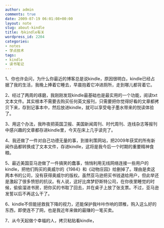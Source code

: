 ```yaml
---
author: admin
comments: true
date: 2009-07-19 06:01:08+00:00
layout: note
slug: about-kindle
title: 与kindle有关
wordpress_id: 2204
categories:
- notes
- 学点技术
tags:
- kindle
- 读书笔记
---
```


1、你也许会问，为什么你最近的博客总是说kindle，原因很明白，kindle已经占据了我的生活，我晚上捧着它睡去，早晨抱着它冲进厕所，走到哪儿都背着它。

2、经过了两周的琢磨，我刚刚发现kindle最基础也是最实用的一个功能，阅读txt文本文件。其实根本不需要去购买任何英文报刊，只需要把你觉得好看的文章都拷贝下来，存到记事本中，然后放进kindle，就可以享受电子墨水带来的悦读体验了。

3、用这个办法，我昨夜把英国卫报、美国新闻周刊、时代周刊、连线杂志等报刊中感兴趣的文章都存进kindle里，今天在床上几乎读完了。

4、我还做了一件对自己功德无量的事，到普利策网站，把2009年获奖的所有新闻作品都转换成了文本文件，存进kindle，这将是我今后一个时期的重要精神食粮。

5、最近美国亚马逊做了一件搞笑的蠢事，悄悄利用无线网络连接一些用户的kindle，把他们购买的奥威尔的《1984》和《动物庄园》给删掉了。理由是卖这两本书的公司，没有获得奥威尔的版权。虽然亚马逊把买书钱退给用户，但此举还是激起了很多愤怒的抗议。有人说，这好比席梦舒斯特公司，在你夜里睡觉的时候，偷偷溜进书房，把你买的书取了回去，并在桌子上放了张支票。不过，亚马逊发誓以后不再这么干了。

6、kindle不但能拯救我下降的视力，还能保护我咔咔作响的颈椎，购入这么好的东西，即使连不了网，也是我近年来做的最赚的一笔买卖。

7、从今天起做个幸福的人，拷贝粘贴看kindle，
